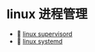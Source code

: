 # linux 进程管理

* 📄 [linux supervisord](siyuan://blocks/20230731184946-hlebj0x)
* 📄 [linux systemd](siyuan://blocks/20230610173754-nolls1s)

‍

‍
